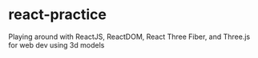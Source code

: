 # react-practice
Playing around with ReactJS, ReactDOM, React Three Fiber, and Three.js for web dev using 3d models
